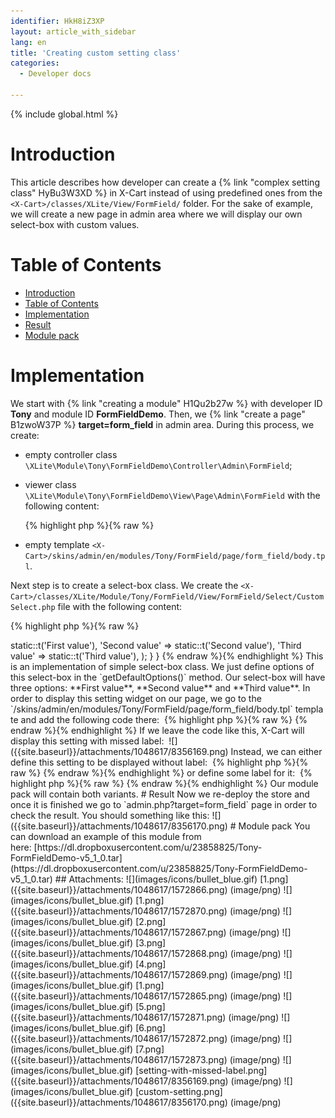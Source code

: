 ```yaml
---
identifier: HkH8iZ3XP
layout: article_with_sidebar
lang: en
title: 'Creating custom setting class'
categories:
  - Developer docs

---
```


{% include global.html %}

# Introduction

This article describes how developer can create a {% link "complex setting class" HyBu3W3XD %} in X-Cart instead of using predefined ones from the `<X-Cart>/classes/XLite/View/FormField/` folder. For the sake of example, we will create a new page in admin area where we will display our own select-box with custom values.

# Table of Contents

*   [Introduction](#introduction)
*   [Table of Contents](#table-of-contents)
*   [Implementation](#implementation)
*   [Result](#result)
*   [Module pack](#module-pack)

# Implementation

We start with {% link "creating a module" H1Qu2b27w %} with developer ID **Tony** and module ID **FormFieldDemo**. Then, we {% link "create a page" B1zwoW37P %} **target=form_field** in admin area. During this process, we create:

*   empty controller class `\XLite\Module\Tony\FormFieldDemo\Controller\Admin\FormField`;
*   viewer class `\XLite\Module\Tony\FormFieldDemo\View\Page\Admin\FormField` with the following content:

    {% highlight php %}{% raw %}
    <?php
    // vim: set ts=4 sw=4 sts=4 et:

    namespace XLite\Module\Tony\FormFieldDemo\View\Page\Admin;

    /**
     * Form field page view
     *
     * @ListChild (list="admin.center", zone="admin")
     */
    class FormField extends \XLite\View\AView
    {
        /**
         * Return list of allowed targets
         *
         * @return array
         */
        public static function getAllowedTargets()
        {
            return array_merge(parent::getAllowedTargets(), array('form_field'));
        }

        /**
         * Return widget default template
         *
         * @return string
         */
        protected function getDefaultTemplate()
        {
            return 'modules/Tony/FormFieldDemo/page/form_field/body.tpl';
        }
    }
    {% endraw %}{% endhighlight %}
*   empty template `<X-Cart>/skins/admin/en/modules/Tony/FormField/page/form_field/body.tpl`.

Next step is to create a select-box class. We create the `<X-Cart>/classes/XLite/Module/Tony/FormField/View/FormField/Select/CustomSelect.php` file with the following content: 

{% highlight php %}{% raw %}
<?php

namespace XLite\Module\Tony\FormFieldDemo\View\FormField\Select;

class CustomSelect extends \XLite\View\FormField\Select\Regular
{
    protected function getDefaultOptions()
    {
        return array(
            'First value'  => static::t('First value'),
            'Second value' => static::t('Second value'),
            'Third value'  => static::t('Third value'),
        );
    }
}
{% endraw %}{% endhighlight %}

This is an implementation of simple select-box class. We just define options of this select-box in the `getDefaultOptions()` method. Our select-box will have three options: **First value**, **Second value** and **Third value**.

In order to display this setting widget on our page, we go to the `<X-Cart>/skins/admin/en/modules/Tony/FormField/page/form_field/body.tpl` template and add the following code there: 

{% highlight php %}{% raw %}
<widget class="\XLite\Module\Tony\FormFieldDemo\View\FormField\Select\CustomSelect" />
{% endraw %}{% endhighlight %}

If we leave the code like this, X-Cart will display this setting with missed label:   
![]({{site.baseurl}}/attachments/1048617/8356169.png)

Instead, we can either define this setting to be displayed without label: 

{% highlight php %}{% raw %}
<widget class="\XLite\Module\Tony\FormFieldDemo\View\FormField\Select\CustomSelect" fieldOnly="true" />
{% endraw %}{% endhighlight %}

or define some label for it: 

{% highlight php %}{% raw %}
<widget class="\XLite\Module\Tony\FormFieldDemo\View\FormField\Select\CustomSelect" label="Some label" />
{% endraw %}{% endhighlight %}

Our module pack will contain both variants.

# Result

Now we re-deploy the store and once it is finished we go to `admin.php?target=form_field` page in order to check the result. You should something like this: ![]({{site.baseurl}}/attachments/1048617/8356170.png)

# Module pack

You can download an example of this module from here: [https://dl.dropboxusercontent.com/u/23858825/Tony-FormFieldDemo-v5_1_0.tar](https://dl.dropboxusercontent.com/u/23858825/Tony-FormFieldDemo-v5_1_0.tar)

## Attachments:

![](images/icons/bullet_blue.gif) [1.png]({{site.baseurl}}/attachments/1048617/1572866.png) (image/png)  
![](images/icons/bullet_blue.gif) [1.png]({{site.baseurl}}/attachments/1048617/1572870.png) (image/png)  
![](images/icons/bullet_blue.gif) [2.png]({{site.baseurl}}/attachments/1048617/1572867.png) (image/png)  
![](images/icons/bullet_blue.gif) [3.png]({{site.baseurl}}/attachments/1048617/1572868.png) (image/png)  
![](images/icons/bullet_blue.gif) [4.png]({{site.baseurl}}/attachments/1048617/1572869.png) (image/png)  
![](images/icons/bullet_blue.gif) [1.png]({{site.baseurl}}/attachments/1048617/1572865.png) (image/png)  
![](images/icons/bullet_blue.gif) [5.png]({{site.baseurl}}/attachments/1048617/1572871.png) (image/png)  
![](images/icons/bullet_blue.gif) [6.png]({{site.baseurl}}/attachments/1048617/1572872.png) (image/png)  
![](images/icons/bullet_blue.gif) [7.png]({{site.baseurl}}/attachments/1048617/1572873.png) (image/png)  
![](images/icons/bullet_blue.gif) [setting-with-missed-label.png]({{site.baseurl}}/attachments/1048617/8356169.png) (image/png)  
![](images/icons/bullet_blue.gif) [custom-setting.png]({{site.baseurl}}/attachments/1048617/8356170.png) (image/png)
